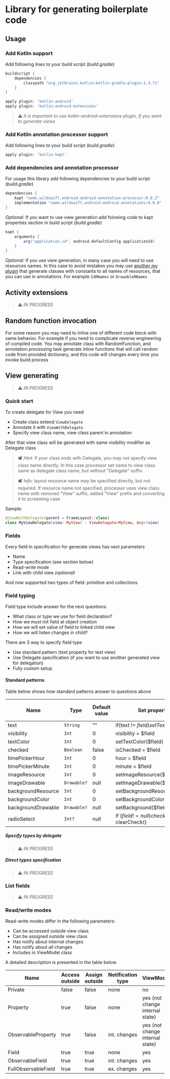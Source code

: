 # Library for generating boilerplate code

## Usage

### Add Kotlin support
Add following lines to your build script (_build.gradle_)
```groovy
buildscript {
    dependencies {
        classpath "org.jetbrains.kotlin:kotlin-gradle-plugin:1.3.71"
    }
}

apply plugin: 'kotlin-android'
apply plugin: 'kotlin-android-extensions'
```
> :warning: *It is important to use kotlin-android-extensions plugin, if you want to generate views*


### Add Kotlin annotation processor support
Add following lines to your build script (_build.gradle_)
```groovy
apply plugin: 'kotlin-kapt'
```


### Add dependencies and annotation processor
For usage this library add following dependencies to your build script (_build.gradle_)
```groovy
dependencies {
    kapt "name.wildswift.android:android-annotation-processor:0.8.2"
    implementation "name.wildswift.android:android-annotations:0.8.0"
}
```

_Optional:_ If you want to use view generation add folowing code to kapt properties section in build script (_build.gradle_)
```groovy
kapt {
    arguments {
        arg("application.id", android.defaultConfig.applicationId)
    }
}
```
_Optional:_ If you use view generation, in many case you will need to use resources names. In this case to avoid mistakes you may use [another my plugin](https://github.com/wild-swift/ws-resource-name-resolver-plugin) that generate classes with constants to all names of resources, that you can use in annotations. For example `IdRNames` or `DrawableRNames`   

## Activity extensions
> :warning: _IN PROGRESS_

## Random function invocation
For some reason you may need to inline one of different code block with same behavior. For example if you need to complicate reverse engineering of compiled code. You may annotate class with RandomFunction, and annotation processing task generate inline functions that will call random code from provided dictionary, and this code will changes every time you invoke build process    

## View generating
> :warning: _IN PROGRESS_

### Quick start
To create delegate for View you need
* Create class extend `ViewDelegate`
* Annotate it with `ViewWithDelegate`
* Specify view class name, view class parent in annotation

After that view class will be generated with same visibility modifier as Delegate class

> :dove: _Hint:_ if your class ends with Delegate, you may not specify view class name directly. In this case processor set name to view class same as delegate class name, but without "Delegate" suffix

> :dove: _Info:_ layout resource name may be specified directly, but not required. If resource name not specified, processor uses view class name with removed "View" suffix, added "View" prefix and converting it to screaming case   

Sample:
```kotlin
@ViewWithDelegate(parent = FrameLayout::class)
class MyViewDelegate(view: MyView) : ViewDelegate<MyView, Any>(view)
```

### Fields
Every field in specification for generate views has next parameters

* Name
* Type specification (see section below)
* Read-write mode
* Link with child view _(optional)_  

And now supported two types of field: primitive and collections 

### Field typing
Field type include answer for the next questions: 
* What class or type we use for field declaration?
* How we must init field at object creation 
* How we will set value of field to linked child view
* How we will listen changes in child?

There are 3 way to specify field type
* Use standard pattern (text property for text view)
* Use Delegate specification (if you want to use another generated view for delegation)
* Fully custom setup

#### Standard patterns

Table below shows how standard patterns answer to questions above  

Name|Type|Default value|Set property|Listen property changes
----|----|-------------|------------|-----------------------
text| `String` | "" | if(text != $field) setText($field) |  
visibility| `Int` | 0 | visibility = $field |  
textColor| `Int` | 0 | setTextColor($field) |  
checked| `Boolean` | false | isChecked = $field |  
timePickerHour| `Int` | 0 | hour = $field |  
timePickerMinute| `Int` | 0 | minute = $field | 
imageResource| `Int` | 0 | setImageResource($field) |  
imageDrawable| `Drawable?` | null | setImageDrawable($field) |  
backgroundResource| `Int` | 0 | setBackgroundResource($field) |  
backgroundColor| `Int` | 0 | setBackgroundColor($field) |  
backgroundDrawable| `Drawable?` | null | setBackground($field) | 
radioSelect| `Int?` | null | if ($field != null) check($field) else clearCheck() |


##### Specify types by delegate
> :warning: _IN PROGRESS_

##### Direct types specification
> :warning: _IN PROGRESS_

### List fields
> :warning: _IN PROGRESS_

### Read/write modes
Read-write modes differ in the following parameters: 
* Can be accessed outside view class
* Can be assigned outside view class
* Has notify about internal changes
* Has notify about all changes
* Includes in ViewModel class

A detailed description is presented in the table below.

Name|Access outside|Assign outside|Notification type|ViewModel
----|--------------|--------------|-----------------|---------
Private|false|false|none|no
Property|true|false|none|yes (not change internal state)
ObservableProperty|true|false|int. changes|yes (not change internal state)
Field|true|true|none|yes
ObservableField|true|true|int. changes|yes
FullObservableField|true|true|ex. changes|yes
